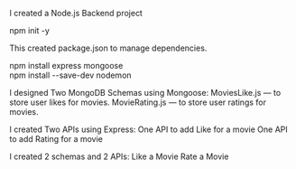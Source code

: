  I created a Node.js Backend project

 npm init -y 

 This created package.json to manage dependencies.

 npm install express mongoose  
npm install --save-dev nodemon



I designed Two MongoDB Schemas using Mongoose:
 MoviesLike.js — to store user likes for movies.
 MovieRating.js — to store user ratings for movies.



 I created Two APIs using Express:
 One API to add Like for a movie 
 One API to add Rating for a movie 




 I created 2 schemas and 2 APIs:
 Like a Movie
 Rate a Movie